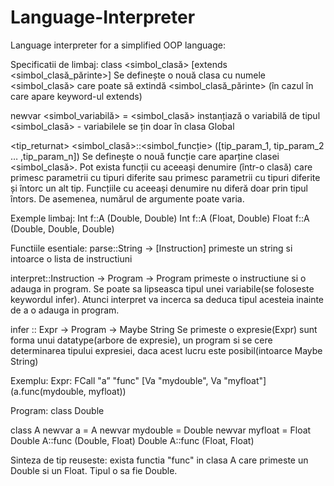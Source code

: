 # Language-Interpreter
Language interpreter for a simplified OOP language:

Specificatii de limbaj:
class <simbol_clasă> [extends <simbol_clasă_părinte>]
Se definește o nouă clasa cu numele <simbol_clasă> care poate să extindă
<simbol_clasă_părinte> (în cazul în care apare keyword-ul extends)

newvar <simbol_variabilă> = <simbol_clasă> instanțiază o variabilă de tipul
<simbol_clasă> - variabilele se țin doar în clasa Global

<tip_returnat> <simbol_clasă>::<simbol_funcție> ([tip_param_1, tip_param_2 … ,tip_param_n])
Se definește o nouă funcție care aparține clasei <simbol_clasă>.
Pot exista funcții cu aceeași denumire (într-o clasă) care primesc parametrii cu
tipuri diferite sau primesc parametrii cu tipuri diferite și întorc un alt tip. Funcțiile cu aceeași
denumire nu diferă doar prin tipul întors. De asemenea, numărul de argumente poate varia.

Exemple limbaj:
Int f::A (Double, Double)
Int f::A (Float, Double)
Float f::A (Double, Double, Double)

Functiile esentiale:
parse::String -> [Instruction]
primeste un string si intoarce o lista de instructiuni

interpret::Instruction -> Program -> Program
primeste o instructiune si o adauga in program.
Se poate sa lipseasca tipul unei variabile(se foloseste keywordul infer). Atunci interpret
va incerca sa deduca tipul acesteia inainte de a o adauga in program.

infer :: Expr -> Program -> Maybe String
Se primeste o expresie(Expr) sunt forma unui datatype(arbore de expresie), un program si se cere determinarea tipului
expresiei, daca acest lucru este posibil(intoarce Maybe String)

Exemplu:
Expr: FCall "a” "func" [Va "mydouble", Va "myfloat"] (a.func(mydouble, myfloat))

Program:
class Double

class A
newvar a = A
newvar mydouble = Double
newvar myfloat = Float
Double A::func (Double, Float)
Double A::func (Float, Float)

Sinteza de tip reuseste: exista functia "func" in clasa A care primeste un Double si un Float. Tipul o sa fie Double.
